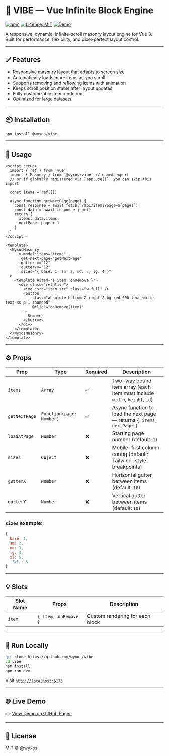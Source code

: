 # 🔷 VIBE — Vue Infinite Block Engine

[![npm](https://img.shields.io/npm/v/@wyxos/vibe?color=%2300c58e&label=npm)](https://www.npmjs.com/package/@wyxos/vibe)
[![License: MIT](https://img.shields.io/badge/License-MIT-yellow.svg)](https://opensource.org/licenses/MIT)
[![Demo](https://img.shields.io/badge/Demo-Live%20Preview-blue?logo=githubpages)](https://wyxos.github.io/vibe/)

A responsive, dynamic, infinite-scroll masonry layout engine for Vue 3.  
Built for performance, flexibility, and pixel-perfect layout control.

---

## ✅ Features

- Responsive masonry layout that adapts to screen size
- Automatically loads more items as you scroll
- Supports removing and reflowing items with animation
- Keeps scroll position stable after layout updates
- Fully customizable item rendering
- Optimized for large datasets

---

## 📦 Installation

```bash
npm install @wyxos/vibe
```

---

## 🚀 Usage

```vue
<script setup>
  import { ref } from 'vue'
  import { Masonry } from '@wyxos/vibe' // named export
  // or if globally registered via `app.use()`, you can skip this import

  const items = ref([])

  async function getNextPage(page) {
    const response = await fetch(`/api/items?page=${page}`)
    const data = await response.json()
    return {
      items: data.items,
      nextPage: page + 1
    }
  }
</script>

<template>
  <WyxosMasonry
      v-model:items="items"
      :get-next-page="getNextPage"
      :gutter-x="12"
      :gutter-y="12"
      :sizes="{ base: 1, sm: 2, md: 3, lg: 4 }"
  >
    <template #item="{ item, onRemove }">
      <div class="relative">
        <img :src="item.src" class="w-full" />
        <button
            class="absolute bottom-2 right-2 bg-red-600 text-white text-xs p-1 rounded"
            @click="onRemove(item)"
        >
          Remove
        </button>
      </div>
    </template>
  </WyxosMasonry>
</template>
```

---

## ⚙️ Props

| Prop         | Type     | Required | Description                                                                 |
|--------------|----------|----------|-----------------------------------------------------------------------------|
| `items`      | `Array`  | ✅        | Two-way bound item array (each item must include `width`, `height`, `id`) |
| `getNextPage`| `Function(page: Number)` | ✅ | Async function to load the next page — returns `{ items, nextPage }`       |
| `loadAtPage` | `Number` | ❌        | Starting page number (default: `1`)                                        |
| `sizes`      | `Object` | ❌        | Mobile-first column config (default: Tailwind-style breakpoints)          |
| `gutterX`    | `Number` | ❌        | Horizontal gutter between items (default: `10`)                            |
| `gutterY`    | `Number` | ❌        | Vertical gutter between items (default: `10`)                              |

### `sizes` example:
```js
{
  base: 1,
  sm: 2,
  md: 3,
  lg: 4,
  xl: 5,
  '2xl': 6
}
```

---

## 💡 Slots

| Slot Name | Props                          | Description                       |
|-----------|--------------------------------|-----------------------------------|
| `item`    | `{ item, onRemove }`           | Custom rendering for each block   |

---

## 🧪 Run Locally

```bash
git clone https://github.com/wyxos/vibe
cd vibe
npm install
npm run dev
```

Visit [`http://localhost:5173`](http://localhost:5173)

---

## 🌐 Live Demo

👉 [View Demo on GitHub Pages](https://wyxos.github.io/vibe/)

---

## 📄 License

MIT © [@wyxos](https://github.com/wyxos)
